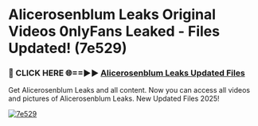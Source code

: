 # Alicerosenblum Leaks Original Videos 0nlyFans Leaked - Files Updated! (7e529)

<h3>🔴 CLICK HERE 🌐==►► <a href="https://tinyurl.com/ehrbuxhb" rel="nofollow">Alicerosenblum Leaks Updated Files</a></h3>

Get Alicerosenblum Leaks and all content. Now you can access all videos and pictures of Alicerosenblum Leaks. New Updated Files 2025!

[![7e529](https://i.imgur.com/lVYEuWS.gif)](https://tinyurl.com/ehrbuxhb)
